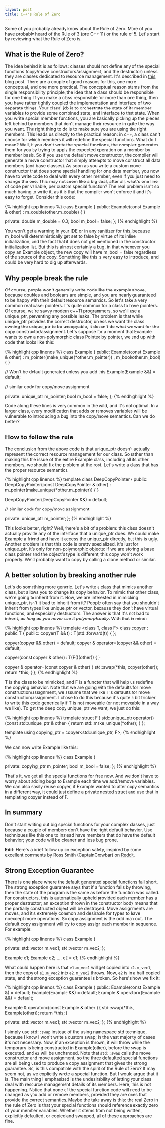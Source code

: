 ```yaml
---
layout: post
title: C++'s Rule of Zero
---
```


Some of you probably already know about the Rule of Zero. More of you have probably heard of the Rule of 3 (pre C++ 11) or the rule of 5. Let's start by reviewing what the Rule of Zero is.

## What is the Rule of Zero?

The idea behind it is as follows: classes should not define any of the special functions (copy/move constructors/assignment, and the destructor) unless they are classes dedicated to resource management. It's described in <a href="http://flamingdangerzone.com/cxx11/rule-of-zero/">this</a> blog post. There are a couple of good reasons for this, one more conceptual, and one more practical. The conceptual reason stems from the single responsibility principle, the idea that a class should be responsible for one thing. If you make a class responsible for more than one thing, then you have rather tightly coupled the implementation and interface of two separate things. Your class' job is to orchestrate the state of its member variables to provide some combined state, and interface to that state. When you write special member functions, you are basically picking up the pieces left behind by members that don't manage their resource in quite the way you want. The right thing to do is to make sure you are using the right members. This leads us directly to the practical reason: in c++, a class can't choose for which members it will redefine the special functions. What do I mean? Well, if you don't write the special functions, the compiler generates them for you by trying to apply the expected operation on a member by member basis. So if you use the default move constructor, the compiler will generate a move constructor that simply attempts to move construct all data members (and base classes). As soon as you write a custom move constructor that does some special handling for one data member, you now have to write code to deal with every other member, even if you just need to change the one. This may not seem like a big deal, after all, what's one line of code per variable, per custom special function? The real problem isn't so much having to write it, as it is that the compiler won't enforce it and it's easy to forget. Consider this code:

{% highlight cpp linenos %}
class Example {
 public:
  Example(const Example & other) : m_double(other.m_double) { }

 private:
  double m_double = 0.0;
  bool m_bool = false;
};
{% endhighlight %}

You won't get a warning in your IDE or in any sanitizer for this, because m_bool will deterministically get set to false by virtue of its inline initialization, and the fact that it does not get mentioned in the constructor initialization list. But this is almost certainly a bug, in that whenever you copy an Example object, the new copy will have m_bool = false regardless of the source of the copy. Something like this is very easy to introduce, and could be very hard to dig up afterwards.

## Why people break the rule
Of course, people won't generally write code like the example above, because doubles and booleans are simple, and you are nearly guaranteed to be happy with their default resource semantics. So let's take a very common real case: pointers. It's quite common for a class to have pointers. Of course, we're savvy modern c++11 programmers, so we'll use a unique_ptr, preventing any possible leaks. The problem is that while unique_ptr provides the correct destructor, unless we want the class owning the unique_ptr to be uncopyable, it doesn't do what we want for the copy constructor/assignment. Let's suppose for a moment that Example wants to own a non-polymorphic class Pointee by pointer, we end up with code that looks like this:

{% highlight cpp linenos %}
class Example {
 public:
  Example(const Example & other) 
      : m_pointer(make_unique<Pointee>(*other.m_pointer))
      , m_bool(other.m_bool) 
  { }

  // Won't be default generated unless you add this
  Example(Example &&) = default;
  
  // similar code for copy/move assignment

 private:
  unique_ptr<Pointee> m_pointer;
  bool m_bool = false;
};
{% endhighlight %}

Code along these lines is very common in the wild, and it's not optimal. In a larger class, every modification that adds or removes variables will be vulnerable to introducing a bug into the copy/move semantics. Can we do better?

## How to follow the rule
The conclusion from the above code is that unique_ptr doesn't actually represent the correct resource management for our class. So rather than making this the issue of the entire Example class, including all its other members, we should fix the problem at the root. Let's write a class that has the proper resource semantics.

{% highlight cpp linenos %}
template<class T>
class DeepCopyPointer {
 public:
  DeepCopyPointer(const DeepCopyPointer & other) 
      : m_pointer(make_unique<T>(*other.m_pointer))
  { }

  DeepCopyPointer(DeepCopyPointer &&) = default;
  
  // similar code for copy/move assignment

 private:
  unique_ptr<T> m_pointer;
};
{% endhighlight %}

This looks better, right? Well, there's a bit of a problem: this class doesn't actually provide any of the interface that a unique_ptr does. We could make Example a friend and have it access the unique_ptr directly, but this is ugly. Another problem is that this code is pretty specialized, it's just for unique_ptr, it's only for non-polymorphic objects: if we are storing a base class pointer and the object's type is different, this copy won't work properly. We'd probably want to copy by calling a clone method or similar.

## A better solution by breaking another rule
Let's do something more generic. Let's write a class that mimics another class, but allows you to change its copy behavior. To mimic that other class, we're going to inherit from it. Now, we are interested in mimicking unique_ptr, isn't it bad to inherit from it? People often say that you shouldn't inherit from types like unique_ptr or vector, because they don't have virtual functions, and especially destructors. The answer is that it's not bad to inherit, <em>as long as you never use it polymorphically</em>. With that in mind:

{% highlight cpp linenos %}
template <class T, class F>
class copyer : public T {
 public:
  copyer(T && t)
      : T(std::forward(t)) { };

  copyer(copyer && other) = default;
  copyer & operator=(copyer && other) = default;

  copyer(const copyer & other)
      : T(F()(other)) { }

  copyer & operator=(const copyer & other) {
    std::swap(*this, copyer(other));
    return *this;
  }
};
{% endhighlight %}

T is the class to be mimicked, and F is a functor that will help us redefine the copying behavior. Note that we are going with the defaults for move construction/assignment, we assume that we like T's defaults for move construction/assignment. I chose to do this because it's quite a bit trickier to write this code generically if T is not moveable (or not moveable in a way we like). To get the deep copy unique_ptr we want, we just do this:

{% highlight cpp linenos %}
template <class T>
struct F {
   std::unique_ptr<T> operator()(const std::unique_ptr<T> & other) {
    return std::make_unique<T>(*other);
  }
};

template <class T>
using copying_ptr = copyer<std::unique_ptr<T>, F<T>>;
{% endhighlight %}

We can now write Example like this:

{% highlight cpp linenos %}
class Example {
 
 private:
  copying_ptr<Pointee> m_pointer;
  bool m_bool = false;
};
{% endhighlight %}

That's it, we get all the special functions for free now. And we don't have to worry about adding bugs to Example each time we add/remove variables. We can also easily reuse copyer, if Example wanted to alter copy semantics in a different way, it could just define a private nested struct and use that in templating copyer instead of F.

## In summary
Don't start writing out big special functions for your complex classes, just because a couple of members don't have the right default behavior. Use techniques like this one to instead have members that do have the default behavior; your code will be cleaner and less bug prone. 

<strong>Edit</strong>: Here's a brief follow up on exception safety, inspired by some excellent comments by Ross Smith (CaptainCrowbar) on [Reddit](https://www.reddit.com/r/cpp/comments/3bccp5/c_rule_of_zero_why_it_matters_and_a_nifty).

## Strong Exception Guarantee
There is one place where the default generated special functions fall short. The strong exception guarantee says that if a function fails by throwing, then the state of the program is the same as before the function was called. For constructors, this is automatically upheld provided each member has a proper destructor; an exception thrown in the constructor body means that the partially constructed object will be destroyed. Move assignments are moves, and it's extremely common and desirable for types to have noexcept move operations. So copy assignment is the odd man out. The default copy assignment will try to copy assign each member in sequence. For example:

{% highlight cpp linenos %}
class Example {
 
 private:
  std::vector<int> m_vec1;
  std::vector<int> m_vec2;
};

Example e1;
Example e2;
....
e2 = e1;
{% endhighlight %}

What could happen here is that `e1.m_vec1` will get copied into `e2.m_vec1`, then the copy of `e1.m_vec2` into `e2.m_vec2` throws. Now, `e2` is in a half copied state, and the strong exception guarantee is broken. So here's how we fix it:

{% highlight cpp linenos %}
class Example {
 public:
  Example(const Example &) = default;
  Example(Example &&) = default;
  Example & operator=(Example &&) = default;
  
  Example & operator=(const Example & other ) { 
    std::swap(*this, Example(other)); 
    return *this;
  }
 
 private:
  std::vector<int> m_vec1;
  std::vector<int> m_vec2;
};
{% endhighlight %}

I simply use `std::swap` instead of the using namespace std technique, because I know I won't write a custom swap; in the vast majority of cases it's not necessary. Now, if an exception is thrown, it will throw while the temporary is being constructed in Example(other), before the swap is executed, and `e2` will be unchanged. Note that `std::swap` calls the move constructor and move assignment, so the three defaulted special functions are all being used to produce a copy assignment that gives the strong guarantee. So, is this compatible with the spirit of the Rule of Zero? It may seem not, as we explicitly wrote a special function. But I would argue that it is. The main thing I emphasized is the undesirability of letting your class deal with resource management details of its members. Here, this is not happening. Notice that none of the special function code will need to be changed as you add or remove members, provided they are ones that provide the correct semantics. Maybe the take away is this: the real Zero in the rule of Zero is that your special functions should reference exactly zero of your member variables. Whether it stems from not being written, explicitly defaulted, or copied and swapped, all of these approaches are fine.
